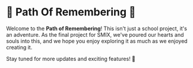 # 🚀 Path Of Remembering 🚀

Welcome to the **Path of Remembering**! This isn't just a school project, it's an adventure. As the final project for SMIX, we've poured our hearts and souls into this, and we hope you enjoy exploring it as much as we enjoyed creating it. 

Stay tuned for more updates and exciting features! 🎉